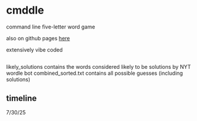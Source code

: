 # cmddle
command line five-letter word game

also on github pages [here](https://andrewjia.github.io/cmddle/)

extensively vibe coded

##
likely_solutions contains the words considered likely to be solutions by NYT wordle bot
combined_sorted.txt contains all possible guesses (including solutions)

## timeline
7/30/25 
